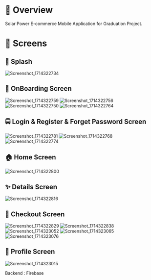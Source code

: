 # 📘 Overview

Solar Power E-commerce Mobile Application for Graduation Project.

# 📱 Screens

## 🎨 Splash
![Screenshot_1714322734](https://github.com/HussienKhaaleed/Solar-Power-E-commerce/assets/157541749/3d456321-6b3c-459a-bd27-7956eb876f33)


## 📱 OnBoarding Screen
![Screenshot_1714322759](https://github.com/HussienKhaaleed/Solar-Power-E-commerce/assets/157541749/4565fb21-b762-421a-b930-aa78cf80cc3f)
![Screenshot_1714322756](https://github.com/HussienKhaaleed/Solar-Power-E-commerce/assets/157541749/d7457ead-d41a-4f00-9067-53df8ead472a)
![Screenshot_1714322750](https://github.com/HussienKhaaleed/Solar-Power-E-commerce/assets/157541749/64c3518d-4f92-4bab-a9f1-0a3792c70557)
![Screenshot_1714322764](https://github.com/HussienKhaaleed/Solar-Power-E-commerce/assets/157541749/da7e4171-3e91-494a-85d7-5378127be221)



## 🚍 Login & Register & Forget Password Screen
![Screenshot_1714322781](https://github.com/HussienKhaaleed/Solar-Power-E-commerce/assets/157541749/b74550f0-76f9-46b6-8a00-6e584008ae4a)
![Screenshot_1714322768](https://github.com/HussienKhaaleed/Solar-Power-E-commerce/assets/157541749/4e4a2442-545c-4529-bcca-bb3b9f9e6341)
![Screenshot_1714322774](https://github.com/HussienKhaaleed/Solar-Power-E-commerce/assets/157541749/4a79a27f-4d1e-43d2-bbcf-b41628090eb3)



## 🏠 Home Screen
![Screenshot_1714322800](https://github.com/HussienKhaaleed/Solar-Power-E-commerce/assets/157541749/c8142a5f-3424-42ee-8c0e-f02be1df085a)


## ✨ Details Screen
![Screenshot_1714322816](https://github.com/HussienKhaaleed/Solar-Power-E-commerce/assets/157541749/2daadd38-3a2f-4b27-9c60-6580ccf2c5f0)


## 🧊 Checkout Screen
![Screenshot_1714322829](https://github.com/HussienKhaaleed/Solar-Power-E-commerce/assets/157541749/fa36aa85-684d-41f3-a74f-e064e79718eb)
![Screenshot_1714322838](https://github.com/HussienKhaaleed/Solar-Power-E-commerce/assets/157541749/86063a0c-9779-4594-aad9-fa8cc785311a)
![Screenshot_1714323052](https://github.com/HussienKhaaleed/Solar-Power-E-commerce/assets/157541749/bdb5f1f9-12d3-48fa-aefe-30b250a4eaed)
![Screenshot_1714323065](https://github.com/HussienKhaaleed/Solar-Power-E-commerce/assets/157541749/cacc6956-5403-4bb0-87b6-4831fffd294f)
![Screenshot_1714323076](https://github.com/HussienKhaaleed/Solar-Power-E-commerce/assets/157541749/9b0b7aa3-d2e3-4c67-af50-bee676e308a5)


## 🤖 Profile Screen
![Screenshot_1714323015](https://github.com/HussienKhaaleed/Solar-Power-E-commerce/assets/157541749/39e9cce5-7219-4504-8c07-002f16e9c88e)

Backend :
Firebase

 

